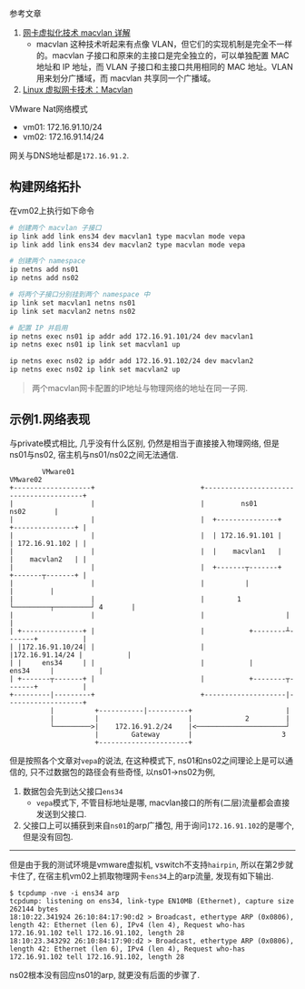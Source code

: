 参考文章

1. [网卡虚拟化技术 macvlan 详解](https://www.cnblogs.com/gdg87813/p/13355019.html)
    - macvlan 这种技术听起来有点像 VLAN，但它们的实现机制是完全不一样的。macvlan 子接口和原来的主接口是完全独立的，可以单独配置 MAC 地址和 IP 地址，而 VLAN 子接口和主接口共用相同的 MAC 地址。VLAN 用来划分广播域，而 macvlan 共享同一个广播域。
2. [Linux 虚拟网卡技术：Macvlan](https://juejin.cn/post/6844903810851143693)

VMware Nat网络模式

- vm01: 172.16.91.10/24
- vm02: 172.16.91.14/24

网关与DNS地址都是`172.16.91.2`.

## 构建网络拓扑

在vm02上执行如下命令

```bash
# 创建两个 macvlan 子接口
ip link add link ens34 dev macvlan1 type macvlan mode vepa
ip link add link ens34 dev macvlan2 type macvlan mode vepa

# 创建两个 namespace
ip netns add ns01
ip netns add ns02

# 将两个子接口分别挂到两个 namespace 中
ip link set macvlan1 netns ns01
ip link set macvlan2 netns ns02

# 配置 IP 并启用
ip netns exec ns01 ip addr add 172.16.91.101/24 dev macvlan1
ip netns exec ns01 ip link set macvlan1 up

ip netns exec ns02 ip addr add 172.16.91.102/24 dev macvlan2
ip netns exec ns02 ip link set macvlan2 up
```

> 两个macvlan网卡配置的IP地址与物理网络的地址在同一子网.

## 示例1.网络表现

与private模式相比, 几乎没有什么区别, 仍然是相当于直接接入物理网络, 但是ns01与ns02, 宿主机与ns01/ns02之间无法通信.

```
        VMware01                                                 VMware02                 
+-------------------+                          +----------------------------------------+
|                   |                          |         ns01                ns02       |
|                   |                          |  +---------------+   +---------------+ |
|                   |                          |  | 172.16.91.101 |   | 172.16.91.102 | |
|                   |                          |  |    macvlan1   |   |    macvlan2   | |
|                   |                          |  +-------┬-------+   +-------┬-------+ |
|                   |                          |          |                   |         |
|                   |                          |        1 └─────────┬─────────┘ 4       |
|                   |                          |                    |                   |
| +---------------+ |                          |           +--------┴-------+           |
| |172.16.91.10/24| |                          |           |172.16.91.14/24 |           |
| |     ens34     | |                          |           |      ens34     |           |
| +-------┬-------+ |                          |           +--------┬-------+           |
+---------|---------+                          +--------------------|-------------------+
          |          +-----------|----------+                       |                    
          |          |                      |             2         |                    
          └─────────>|    172.16.91.2/24    |<──────────────────────┘                    
                     |        Gateway       |                      3
                     +----------------------+
```


但是按照各个文章对`vepa`的说法, 在这种模式下, ns01和ns02之间理论上是可以通信的, 只不过数据包的路径会有些奇怪, 以ns01->ns02为例, 

1. 数据包会先到达父接口`ens34`
    - `vepa`模式下, 不管目标地址是哪, macvlan接口的所有(二层)流量都会直接发送到父接口.
2. 父接口上可以捕获到来自`ns01`的arp广播包, 用于询问`172.16.91.102`的是哪个, 但是没有回包.


------


但是由于我的测试环境是vmware虚拟机, vswitch不支持`hairpin`, 所以在第2步就卡住了, 在宿主机vm02上抓取物理网卡`ens34`上的arp流量, 发现有如下输出.

```console
$ tcpdump -nve -i ens34 arp
tcpdump: listening on ens34, link-type EN10MB (Ethernet), capture size 262144 bytes
18:10:22.341924 26:10:84:17:90:d2 > Broadcast, ethertype ARP (0x0806), length 42: Ethernet (len 6), IPv4 (len 4), Request who-has 172.16.91.102 tell 172.16.91.102, length 28
18:10:23.343292 26:10:84:17:90:d2 > Broadcast, ethertype ARP (0x0806), length 42: Ethernet (len 6), IPv4 (len 4), Request who-has 172.16.91.102 tell 172.16.91.102, length 28
```

ns02根本没有回应ns01的arp, 就更没有后面的步骤了.
